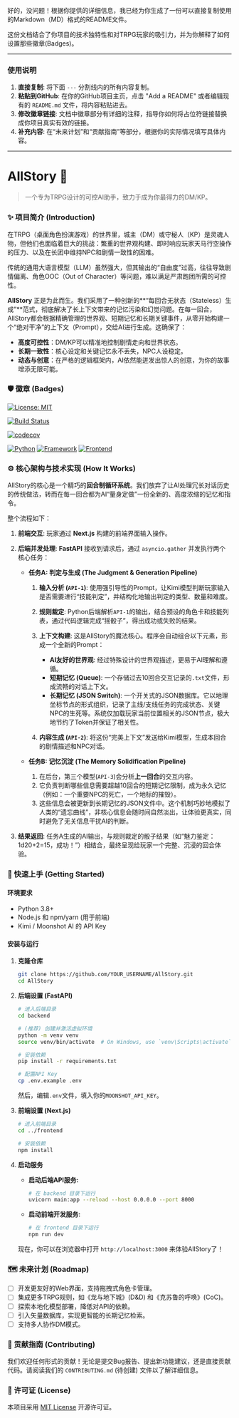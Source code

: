 好的，没问题！根据你提供的详细信息，我已经为你生成了一份可以直接复制使用的Markdown（MD）格式的README文件。

这份文档结合了你项目的技术独特性和对TRPG玩家的吸引力，并为你解释了如何设置那些徽章(Badges)。

---

### 使用说明

1. **直接复制**: 将下面 `---` 分割线内的所有内容复制。
2. **粘贴到GitHub**: 在你的GitHub项目主页，点击 "Add a README" 或者编辑现有的 `README.md` 文件，将内容粘贴进去。
3. **修改徽章链接**: 文档中徽章部分有详细的注释，指导你如何将占位符链接替换成你项目真实有效的链接。
4. **补充内容**: 在“未来计划”和“贡献指南”等部分，根据你的实际情况填写具体内容。

---

# AllStory 📖

> 一个专为TRPG设计的可控AI助手，致力于成为你最得力的DM/KP。

### ✨ 项目简介 (Introduction)

在TRPG（桌面角色扮演游戏）的世界里，城主（DM）或守秘人（KP）是灵魂人物，但他们也面临着巨大的挑战：繁重的世界观构建、即时响应玩家天马行空操作的压力、以及在长团中维持NPC和剧情一致性的困难。

传统的通用大语言模型（LLM）虽然强大，但其输出的“自由度”过高，往往导致剧情偏离、角色OOC（Out of Character）等问题，难以满足严肃跑团所需的可控性。

**AllStory** 正是为此而生。我们采用了一种创新的\*\*“每回合无状态（Stateless）生成”\*\*范式，彻底解决了长上下文带来的记忆污染和幻觉问题。在每一回合，AllStory都会根据精确管理的世界观、短期记忆和长期关键事件，从零开始构建一个“绝对干净”的上下文（Prompt），交给AI进行生成。这确保了：

* **高度可控性**：DM/KP可以精准地控制剧情走向和世界状态。
* **长期一致性**：核心设定和关键记忆永不丢失，NPC人设稳定。
* **动态与创意**：在严格的逻辑框架内，AI依然能迸发出惊人的创意，为你的故事增添无限可能。

### 🛡️ 徽章 (Badges)

<!-- 
    徽章 (Badges) 是展示项目状态的图标，非常专业。你需要进行一些简单的配置来激活它们。
-->

<!-- 
    许可证 (License): 徽章会显示你的项目使用的开源许可证。
    **这是什么？** 它定义了其他人可以如何使用、修改和分发你的代码。如果你没有，其他人会不清楚是否能合法使用你的项目。
    **如何获得？** 
    1. 在你的项目根目录创建一个名为 `LICENSE` 的文件。
    2. 选择一个许可证。对于开源项目，`MIT License` 是一个非常流行且宽松的选择。你可以从 https://choosealicense.com/licenses/mit/ 复制MIT许可证的文本，粘贴到你的`LICENSE`文件中，并将年份和你的名字/团队名填上。
    3. 一旦你添加了`LICENSE`文件，下面的徽章就会生效。
-->

[![License: MIT](https://img.shields.io/badge/License-MIT-yellow.svg)](https://opensource.org/licenses/MIT)

<!-- 
    构建状态 (Build Status): 这个徽章显示你的代码最新提交后是否能成功构建和测试。
    **这是什么？** 它来自持续集成/持续部署 (CI/CD) 服务，如 GitHub Actions。
    **如何获得？** 
    1. 在你的项目根目录创建一个 `.github/workflows` 文件夹。
    2. 在该文件夹中创建一个 `main.yml` 或 `ci.yml` 文件，定义自动化流程（例如：安装依赖 -> 运行测试）。
    3. GitHub Actions 会根据这个文件自动运行。配置完成后，你可以从Actions页面获取这个徽章的Markdown代码。
    **下面的链接是占位符，你需要替换它。**
-->

[![Build Status](https://github.com/YOUR_USERNAME/AllStory/actions/workflows/ci.yml/badge.svg)](https://github.com/YOUR_USERNAME/AllStory/actions/workflows/ci.yml)

<!-- 
    代码覆盖率 (Code Coverage): 显示你的自动化测试覆盖了多少比例的代码。
    **这是什么？** 它衡量你的测试的完善程度。
    **如何获得？** 
    1. 使用 `pytest-cov` 等工具生成覆盖率报告。
    2. 将报告上传到 `Codecov` 或 `Coveralls` 等第三方服务。
    3. 从这些服务获取徽章链接。
    **下面的链接是占位符，你需要替换它。**
-->

[![codecov](https://codecov.io/gh/YOUR_USERNAME/AllStory/branch/main/graph/badge.svg)](https://codecov.io/gh/YOUR_USERNAME/AllStory)

[![Python](https://img.shields.io/badge/Python-3.8+-blue.svg)](https://www.python.org/downloads/)
[![Framework](https://img.shields.io/badge/Framework-FastAPI-green.svg)](https://fastapi.tiangolo.com/)
[![Frontend](https://img.shields.io/badge/Frontend-Next.js-black.svg)](https://nextjs.org/)

### ⚙️ 核心架构与技术实现 (How It Works)

AllStory的核心是一个精巧的**回合制循环系统**。我们放弃了让AI处理冗长对话历史的传统做法，转而在每一回合都为AI“量身定做”一份全新的、高度浓缩的记忆和指令。

整个流程如下：

1. **前端交互**: 玩家通过 **Next.js** 构建的前端界面输入操作。

2. **后端并发处理**: **FastAPI** 接收到请求后，通过 `asyncio.gather` 并发执行两个核心任务：

   * **任务A: 判定与生成 (The Judgment & Generation Pipeline)**

     1. **输入分析 (`API-1`)**: 使用强引导性的Prompt，让Kimi模型判断玩家输入是否需要进行“技能判定”，并结构化地输出判定的类型、数量和难度。
     2. **规则裁定**: Python后端解析`API-1`的输出，结合预设的角色卡和技能列表，通过代码逻辑完成“摇骰子”，得出成功或失败的结果。
     3. **上下文构建**: 这是AllStory的魔法核心。程序会自动组合以下元素，形成一个全新的Prompt：

        * **AI友好的世界观**: 经过特殊设计的世界观描述，更易于AI理解和遵循。
        * **短期记忆 (Queue)**: 一个存储过去10回合交互记录的`.txt`文件，形成流畅的对话上下文。
        * **长期记忆 (JSON Switch)**: 一个开关式的JSON数据库。它以地理坐标节点的形式组织，记录了主线/支线任务的完成状态、关键NPC的生死等。系统仅加载玩家当前位置相关的JSON节点，极大地节约了Token并保证了相关性。
     4. **内容生成 (`API-2`)**: 将这份“完美上下文”发送给Kimi模型，生成本回合的剧情描述和NPC对话。

   * **任务B: 记忆沉淀 (The Memory Solidification Pipeline)**

     1. 在后台，第三个模型(`API-3`)会分析**上一回合**的交互内容。
     2. 它负责判断哪些信息需要超越10回合的短期记忆限制，成为永久记忆（例如：一个重要NPC的死亡，一个地标的摧毁）。
     3. 这些信息会被更新到长期记忆的JSON文件中。这个机制巧妙地模拟了人类的“遗忘曲线”，非核心信息会随时间自然淡出，让体验更真实，同时避免了无关信息干扰AI的判断。

3. **结果返回**: 任务A生成的AI输出，与规则裁定的骰子结果（如“魅力鉴定：1d20+2=15，成功！”）相结合，最终呈现给玩家一个完整、沉浸的回合体验。

### 🚀 快速上手 (Getting Started)

#### 环境要求

* Python 3.8+
* Node.js 和 npm/yarn (用于前端)
* Kimi / Moonshot AI 的 API Key

#### 安装与运行

1. **克隆仓库**

   ```bash
   git clone https://github.com/YOUR_USERNAME/AllStory.git
   cd AllStory
   ```

2. **后端设置 (FastAPI)**

   ```bash
   # 进入后端目录
   cd backend 

   # (推荐) 创建并激活虚拟环境
   python -m venv venv
   source venv/bin/activate  # On Windows, use `venv\Scripts\activate`

   # 安装依赖
   pip install -r requirements.txt

   # 配置API Key
   cp .env.example .env
   ```

   然后，编辑`.env`文件，填入你的`MOONSHOT_API_KEY`。

3. **前端设置 (Next.js)**

   ```bash
   # 进入前端目录
   cd ../frontend

   # 安装依赖
   npm install
   ```

4. **启动服务**

   * **启动后端API服务:**

     ```bash
     # 在 backend 目录下运行
     uvicorn main:app --reload --host 0.0.0.0 --port 8000
     ```
   * **启动前端开发服务:**

     ```bash
     # 在 frontend 目录下运行
     npm run dev
     ```

   现在，你可以在浏览器中打开 `http://localhost:3000` 来体验AllStory了！

### 🗺️ 未来计划 (Roadmap)

* [ ] 开发更友好的Web界面，支持拖拽式角色卡管理。
* [ ] 集成更多TRPG规则，如《龙与地下城》(D\&D) 和《克苏鲁的呼唤》(CoC)。
* [ ] 探索本地化模型部署，降低对API的依赖。
* [ ] 引入矢量数据库，实现更智能的长期记忆检索。
* [ ] 支持多人协作DM模式。

### 🤝 贡献指南 (Contributing)

我们欢迎任何形式的贡献！无论是提交Bug报告、提出新功能建议，还是直接贡献代码。请阅读我们的 `CONTRIBUTING.md` (待创建) 文件以了解详细信息。

### 📜 许可证 (License)

本项目采用 [MIT License](./LICENSE) 开源许可证。
